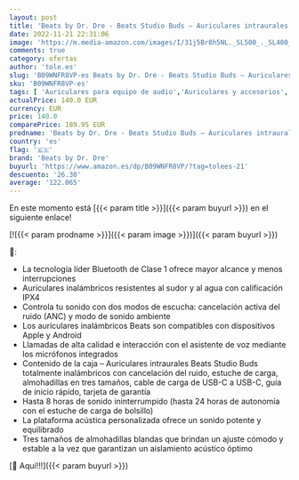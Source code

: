 ```yaml
---
layout: post
title: 'Beats by Dr. Dre - Beats Studio Buds – Auriculares intraurales Totalmente inalámbricos con cancelación del Ruido – Auriculares Bluetooth Resistentes al Sudor  compatibles con Apple y Android – Rosa Atardecer'
date: 2022-11-21 22:31:06
image: 'https://m.media-amazon.com/images/I/31j5Br8h5NL._SL500_._SL400_.jpg'
comments: true
category: ofertas
author: 'tole.es'
slug: 'B09WNFR8VP-es Beats by Dr. Dre - Beats Studio Buds – Auriculares...'
sku: 'B09WNFR8VP-es'
tags: [ 'Auriculares para equipo de audio','Auriculares y accesorios','Electrónica','apple','beats by dr. dre','🇪🇸', ]
actualPrice: 140.0 EUR
currency: EUR
price: 140.0
comparePrice: 189.95 EUR
prodname: 'Beats by Dr. Dre - Beats Studio Buds – Auriculares intraurales Totalmente inalámbricos con cancelación del Ruido – Auriculares Bluetooth Resistentes al Sudor  compatibles con Apple y Android – Rosa Atardecer'
country: 'es'
flag: '🇪🇸'
brand: 'Beats by Dr. Dre'
buyurl: 'https://www.amazon.es/dp/B09WNFR8VP/?tag=tolees-21'
descuento: '26.30'
average: '122.065'
---
```


En este momento está [{{< param title >}}]({{< param buyurl >}}) en el siguiente enlace!

[![{{< param prodname >}}]({{< param image >}})]({{< param buyurl >}})

🔎:

- La tecnología líder Bluetooth de Clase 1 ofrece mayor alcance y menos interrupciones
- Auriculares inalámbricos resistentes al sudor y al agua con calificación IPX4
- Controla tu sonido con dos modos de escucha: cancelación activa del ruido (ANC) y modo de sonido ambiente
- Los auriculares inalámbricos Beats son compatibles con dispositivos Apple y Android
- Llamadas de alta calidad e interacción con el asistente de voz mediante los micrófonos integrados
- Contenido de la caja – Auriculares intraurales Beats Studio Buds totalmente inalámbricos con cancelación del ruido, estuche de carga, almohadillas en tres tamaños, cable de carga de USB-C a USB-C, guía de inicio rápido, tarjeta de garantía
- Hasta 8 horas de sonido ininterrumpido (hasta 24 horas de autonomía con el estuche de carga de bolsillo)
- La plataforma acústica personalizada ofrece un sonido potente y equilibrado
- Tres tamaños de almohadillas blandas que brindan un ajuste cómodo y estable a la vez que garantizan un aislamiento acústico óptimo

[🛒 Aquí!!!]({{< param buyurl >}})
